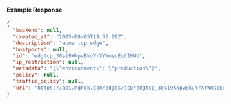 <!-- Code generated for API Clients. DO NOT EDIT. -->

#### Example Response

```json
{
  "backend": null,
  "created_at": "2025-08-05T19:35:29Z",
  "description": "acme tcp edge",
  "hostports": null,
  "id": "edgtcp_30si9XNpvBkuYrXYWmscEqCIHNU",
  "ip_restriction": null,
  "metadata": "{\"environment\": \"production\"}",
  "policy": null,
  "traffic_policy": null,
  "uri": "https://api.ngrok.com/edges/tcp/edgtcp_30si9XNpvBkuYrXYWmscEqCIHNU"
}
```
